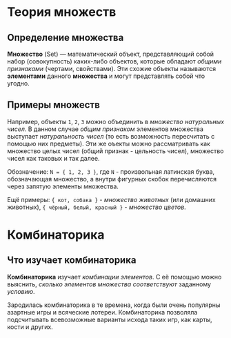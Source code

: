 # Теория множеств

## Определение множества

**Множество** (Set) — математический объект, представляющий собой набор (совокупность) каких-либо объектов, которые обладают *общими признаками* (чертами, свойствами). Эти схожие объекты называются **элементами** данного **множества** и могут представлять собой что угодно.


## Примеры множеств

Например, объекты `1`, `2`, `3` можно объединить в *множество натуральных чисел*. В данном случае *общим признаком* элементов множества выступает *натуральность чисел* (то есть возможность пересчитать с помощью них предметы). Эти же оъекты можно рассматривать как множество целых чисел (общий признак - цельность чисел), множество чисел как таковых и так далее.


Обозначение: 
`N = { 1, 2, 3 }`, где `N` - произвольная латинская буква, обозначающая множество, а внутри фигурных скобок перечисляются через запятую элементы множества.

Ещё примеры: `{ кот, собака }` - *множество животных* (или домашних животных), `{ чёрный, белый, красный }` - *множество цветов*.

# Комбинаторика

## Что изучает комбинаторика

**Комбинаторика** изучает *комбинации элементов*. С её помощью можно выяснить, *сколько элементов множества соответствуют* заданному *условию*.

Зародилась комбинаторика в те времена, когда были очень популярны азартные игры и всяческие лотереи. Комбинаторика позволяла подсчитывать всевозможные варианты исхода таких игр, как карты, кости и других.

